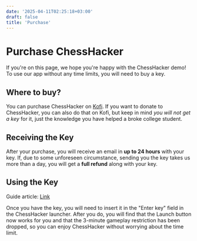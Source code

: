 ```yaml
---
date: '2025-04-11T02:25:18+03:00'
draft: false
title: 'Purchase'
---
```

# Purchase ChessHacker
If you're on this page, we hope you're happy with the ChessHacker demo! To use our app without any time limits, you will need to buy a key.

## Where to buy?
You can purchase ChessHacker on [Kofi](https://ko-fi.com/s/f9e884d55a). If you want to donate to ChessHacker, you can also do that on Kofi, but keep in mind _you will not get a key_ for it, just the knowledge you have helped a broke college student.

## Receiving the Key
After your purchase, you will receive an email in **up to 24 hours** with your key. If, due to some unforeseen circumstance, sending you the key takes us more than a day, you will get a **full refund** along with your key.

## Using the Key
Guide article: [Link](/posts/guide/)

Once you have the key, you will need to insert it in the "Enter key" field in the ChessHacker launcher. After you do, you will find that the Launch button now works for you and that the 3-minute gameplay restriction has been dropped, so you can enjoy ChessHacker without worrying about the time limit.